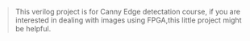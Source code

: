>This verilog project is for Canny Edge detectation course, if you are interested in dealing with images using FPGA,this little project
>might be helpful.
